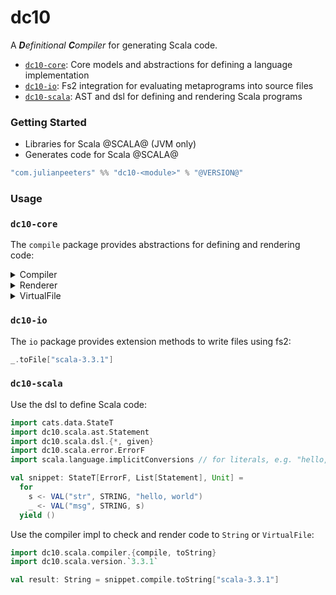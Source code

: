 # dc10
A ***D**efinitional* ***C**ompiler* for generating Scala code.
 - [`dc10-core`](#dc10-core): Core models and abstractions for defining a language implementation
 - [`dc10-io`](#dc10-io): Fs2 integration for evaluating metaprograms into source files
 - [`dc10-scala`](#dc10-scala): AST and dsl for defining and rendering Scala programs

### Getting Started
 - Libraries for Scala @SCALA@ (JVM only)
 - Generates code for Scala @SCALA@

```scala
"com.julianpeeters" %% "dc10-<module>" % "@VERSION@"
```

### Usage

### `dc10-core`
The `compile` package provides abstractions for defining and rendering code:

<details><summary>Compiler</summary>

```
package dc10.compile

trait Compiler[
  F[_],              // Error functor in ctx
  G[_],              // Output unit, e.g., List, Id, etc.
  E,                 // Error type
  A,                 // Code level, representing symbols introduced into ctx
  B                  // File level, representing source files with path and ast
]:

  type Ctx[_[_],_,_] // Monadic context, to build up ASTs and then compile them

  extension [C, D] (ast: Ctx[F, List[D], C])
    def compile: F[List[D]]

  extension (res: F[G[A]])
    def toString[V](using R: Renderer[V, E, G[A]]): String

  extension (res: F[G[A]])
    def toStringOrError[V](using R: Renderer[V, E, G[A]]): F[String]

  extension (res: F[G[B]])
    def toVirtualFile[V](using R: Renderer[V, E, G[A]]): F[List[VirtualFile]]
```
</details>

<details><summary>Renderer</summary>

```
package dc10.compile

trait Renderer[V, E, A]:
  def render(input: A): String
  def renderErrors(errors: List[E]): String
  def version: V
```
</details>

<details><summary>VirtualFile</summary>

```
package dc10.compile

import java.nio.file.Path

case class VirtualFile(path: Path, contents: String)
```
</details>

### `dc10-io`
The `io` package provides extension methods to write files using fs2:

```scala
_.toFile["scala-3.3.1"]
```

### `dc10-scala`

Use the dsl to define Scala code:

```scala mdoc:silent
import cats.data.StateT
import dc10.scala.ast.Statement
import dc10.scala.dsl.{*, given}
import dc10.scala.error.ErrorF
import scala.language.implicitConversions // for literals, e.g. "hello, world"

val snippet: StateT[ErrorF, List[Statement], Unit] = 
  for
    s <- VAL("str", STRING, "hello, world")
    _ <- VAL("msg", STRING, s)
  yield ()
```

Use the compiler impl to check and render code to `String` or `VirtualFile`:

```scala mdoc
import dc10.scala.compiler.{compile, toString}
import dc10.scala.version.`3.3.1`

val result: String = snippet.compile.toString["scala-3.3.1"]
```
